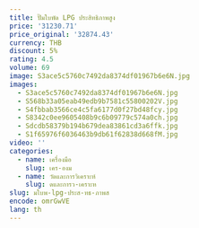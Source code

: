 ```yaml
---
title: ปั๊มใบพัด LPG ประสิทธิภาพสูง
price: '31230.71'
price_original: '32874.43'
currency: THB
discount: 5%
rating: 4.5
volume: 69
image: S3ace5c5760c7492da8374df01967b6e6N.jpg
images:
  - S3ace5c5760c7492da8374df01967b6e6N.jpg
  - S568b33a05eab49edb9b7581c55800202V.jpg
  - S4fbbab3566ce4c5fa6177d0f27bd48fcy.jpg
  - S8342c0ee9605408b9c6b09779c574a0ch.jpg
  - Sdcdb58379b194b679dea83861cd3a6ffk.jpg
  - S1f65976f6036463b9db61f62838d668fM.jpg
video: ''
categories:
  - name: เครื่องมือ
    slug: เคร-องม
  - name: วัดและการวิเคราะห์
    slug: ดและการว-เคราะห
slug: มใบพ-lpg-ประส-ทธ-ภาพส
encode: omrGwVE
lang: th
---
```

  